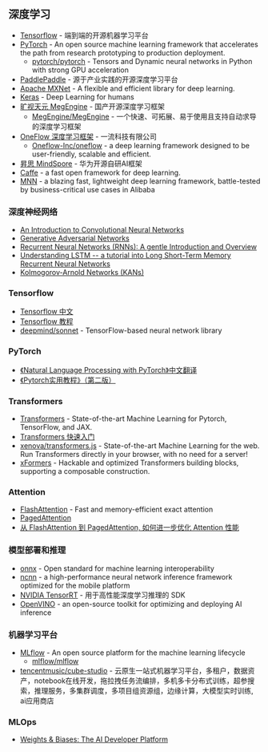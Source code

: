 ## 深度学习

* [Tensorflow](https://www.tensorflow.org/) - 端到端的开源机器学习平台
* [PyTorch](https://pytorch.org/) - An open source machine learning framework that accelerates the path from research prototyping to production deployment.
    * [pytorch/pytorch](https://github.com/pytorch/pytorch) - Tensors and Dynamic neural networks in Python with strong GPU acceleration
* [PaddlePaddle](https://www.paddlepaddle.org.cn/) - 源于产业实践的开源深度学习平台
* [Apache MXNet](https://mxnet.apache.org/) - A flexible and efficient library for deep learning.
* [Keras](https://keras.io/) - Deep Learning for humans
* [旷视天元 MegEngine](https://www.megengine.org.cn/) - 国产开源深度学习框架
    * [MegEngine/MegEngine](https://github.com/MegEngine/MegEngine) - 一个快速、可拓展、易于使用且支持自动求导的深度学习框架
* [OneFlow 深度学习框架](https://www.oneflow.org/a/chanpin/oneflow/) - 一流科技有限公司
    * [Oneflow-Inc/oneflow](https://github.com/Oneflow-Inc/oneflow) - a deep learning framework designed to be user-friendly, scalable and efficient.
* [昇思 MindSpore](https://mindspore.cn/) - 华为开源自研AI框架
* [Caffe](https://github.com/BVLC/caffe) - a fast open framework for deep learning.
* [MNN](https://github.com/alibaba/MNN) - a blazing fast, lightweight deep learning framework, battle-tested by business-critical use cases in Alibaba

### 深度神经网络

* [An Introduction to Convolutional Neural Networks](https://arxiv.org/abs/1511.08458)
* [Generative Adversarial Networks](https://arxiv.org/abs/1406.2661)
* [Recurrent Neural Networks (RNNs): A gentle Introduction and Overview](https://arxiv.org/abs/1912.05911)
* [Understanding LSTM -- a tutorial into Long Short-Term Memory Recurrent Neural Networks](https://arxiv.org/abs/1909.09586)
* [Kolmogorov-Arnold Networks (KANs)](https://github.com/KindXiaoming/pykan)

### Tensorflow

* [Tensorflow 中文](https://doc.codingdict.com/tensorflow/index-2.html)
* [Tensorflow 教程](https://mofanpy.com/tutorials/machine-learning/tensorflow/)
* [deepmind/sonnet](https://github.com/deepmind/sonnet) - TensorFlow-based neural network library

### PyTorch

* [《Natural Language Processing with PyTorch》中文翻译](https://nlp-pt.apachecn.org/)
* [《Pytorch实用教程》（第二版）](https://github.com/TingsongYu/PyTorch-Tutorial-2nd)

### Transformers

* [Transformers](https://github.com/huggingface/transformers) - State-of-the-art Machine Learning for Pytorch, TensorFlow, and JAX.
* [Transformers 快速入门](https://transformers.run/)
* [xenova/transformers.js](https://github.com/xenova/transformers.js) - State-of-the-art Machine Learning for the web. Run Transformers directly in your browser, with no need for a server!
* [xFormers](https://github.com/facebookresearch/xformers) - Hackable and optimized Transformers building blocks, supporting a composable construction.

### Attention

* [FlashAttention](https://github.com/Dao-AILab/flash-attention) - Fast and memory-efficient exact attention
* [PagedAttention](https://blog.vllm.ai/2023/06/20/vllm.html)
* [从 FlashAttention 到 PagedAttention, 如何进一步优化 Attention 性能](https://zhuanlan.zhihu.com/p/638468472)

### 模型部署和推理

* [onnx](https://github.com/onnx/onnx) - Open standard for machine learning interoperability
* [ncnn](https://github.com/Tencent/ncnn) - a high-performance neural network inference framework optimized for the mobile platform
* [NVIDIA TensorRT](https://developer.nvidia.cn/tensorrt) - 用于高性能深度学习推理的 SDK
* [OpenVINO](https://github.com/openvinotoolkit/openvino) - an open-source toolkit for optimizing and deploying AI inference

### 机器学习平台

* [MLflow](https://mlflow.org/) - An open source platform for the machine learning lifecycle
    * [mlflow/mlflow](https://github.com/mlflow/mlflow)
* [tencentmusic/cube-studio](https://github.com/tencentmusic/cube-studio) - 云原生一站式机器学习平台，多租户，数据资产，notebook在线开发，拖拉拽任务流编排，多机多卡分布式训练，超参搜索，推理服务，多集群调度，多项目组资源组，边缘计算，大模型实时训练, ai应用商店

### MLOps

* [Weights & Biases: The AI Developer Platform](https://wandb.ai/site)

